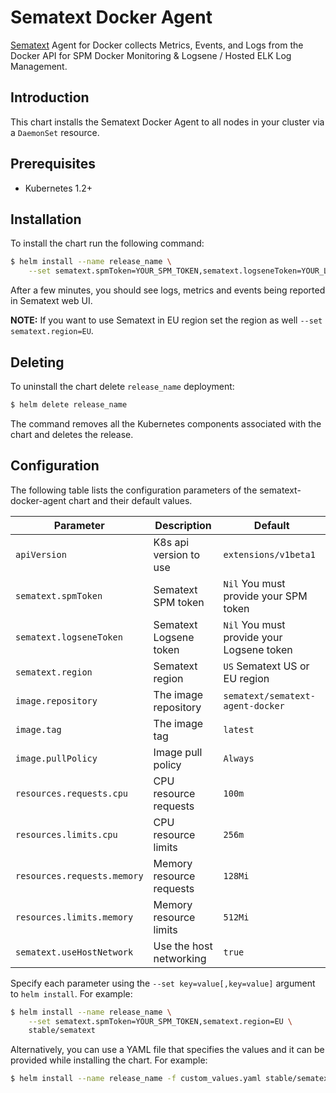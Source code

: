 # Sematext Docker Agent

[Sematext](https://sematext.com/) Agent for Docker collects Metrics, Events, and Logs from the Docker API for SPM Docker Monitoring & Logsene / Hosted ELK Log Management.

## Introduction

This chart installs the Sematext Docker Agent to all nodes in your cluster via a `DaemonSet` resource.

## Prerequisites

- Kubernetes 1.2+

## Installation

To install the chart run the following command:

```bash
$ helm install --name release_name \
    --set sematext.spmToken=YOUR_SPM_TOKEN,sematext.logseneToken=YOUR_LOGS_TOKEN stable/sematext
```

After a few minutes, you should see logs, metrics and events being reported in Sematext web UI.

**NOTE:** If you want to use Sematext in EU region set the region as well `--set sematext.region=EU`.

## Deleting

To uninstall the chart delete `release_name` deployment:

```bash
$ helm delete release_name
```

The command removes all the Kubernetes components associated with the chart and deletes the release.

## Configuration

The following table lists the configuration parameters of the sematext-docker-agent chart and their default values.

|             Parameter       |            Description             |                    Default                |
|-----------------------------|------------------------------------|-------------------------------------------|
| `apiVersion`                | K8s api version to use             | `extensions/v1beta1`                      |
| `sematext.spmToken`         | Sematext SPM token                 | `Nil` You must provide your SPM token     |
| `sematext.logseneToken`     | Sematext Logsene token             | `Nil` You must provide your Logsene token |
| `sematext.region`           | Sematext region                    | `US` Sematext US or EU region             |
| `image.repository`          | The image repository               | `sematext/sematext-agent-docker`          |
| `image.tag`                 | The image tag                      | `latest`                                  |
| `image.pullPolicy`          | Image pull policy                  | `Always`                                  |
| `resources.requests.cpu`    | CPU resource requests              | `100m`                                    |
| `resources.limits.cpu`      | CPU resource limits                | `256m`                                    |
| `resources.requests.memory` | Memory resource requests           | `128Mi`                                   |
| `resources.limits.memory`   | Memory resource limits             | `512Mi`                                   |
| `sematext.useHostNetwork`   | Use the host networking            | `true`                                    |

Specify each parameter using the `--set key=value[,key=value]` argument to `helm install`. For example:

```bash
$ helm install --name release_name \
    --set sematext.spmToken=YOUR_SPM_TOKEN,sematext.region=EU \
    stable/sematext
```

Alternatively, you can use a YAML file that specifies the values and it can be provided while installing the chart. For example:

```bash
$ helm install --name release_name -f custom_values.yaml stable/sematext
```
